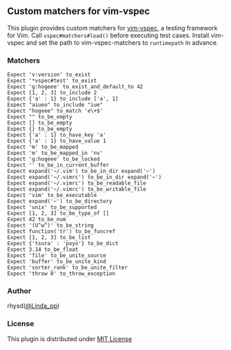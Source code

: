 ## Custom matchers for vim-vspec

This plugin provides custom matchers for [vim-vspec](https://github.com/kana/vim-vspec), a testing framework for Vim.
Call `vspec#matchers#load()` before executing test cases. Install vim-vspec and set the path to vim-vspec-matchers to `runtimepath` in advance.

### Matchers

```vim
Expect 'v:version' to_exist
Expect '*vspec#test' to_exist
Expect 'g:hogeee' to_exist_and_default_to 42
Expect [1, 2, 3] to_include 2
Expect {'a' : 1} to_include ['a', 1]
Expect "aiueo" to_include "iue"
Expect "hogeee" to_match 'e\+$'
Expect "" to_be_empty
Expect [] to_be_empty
Expect {} to_be_empty
Expect {'a' : 1} to_have_key 'a'
Expect {'a' : 1} to_have_value 1
Expect 'm' to_be_mapped
Expect 'm' to_be_mapped_in 'nv'
Expect 'g:hogeee' to_be_locked
Expect '' to_be_in_current_buffer
Expect expand('~/.vim') to_be_in_dir expand('~')
Expect expand('~/.vimrc') to_be_in_dir expand('~')
Expect expand('~/.vimrc') to_be_readable_file
Expect expand('~/.vimrc') to_be_writable_file
Expect 'vim' to_be_executable
Expect expand('~') to_be_directory
Expect 'unix' to_be_supported
Expect [1, 2, 3] to_be_type_of []
Expect 42 to_be_num
Expect '(U^w^)' to_be_string
Expect function('tr') to_be_funcref
Expect [1, 2, 3] to_be_list
Expect {'tsura' : 'poyo'} to_be_dict
Expect 3.14 to_be_float
Expect 'file' to_be_unite_source
Expect 'buffer' to_be_unite_kind
Expect 'sorter_rank' to_be_unite_filter
Expect 'throw 0' to_throw_exception
```

### Author

rhysd([@Linda_pp](https://twitter.com/Linda_pp))

### License

This plugin is distributed under [MIT License](http://opensource.org/licenses/MIT)
